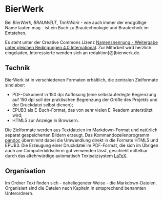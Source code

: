 # BierWerk

Bei *BierWerk*, *BRAUWELT*, *TrinkWerk* - wie auch immer der endgültige Name lauten mag - ist ein Buch zu Brautechnologie und Brautechnik im Entstehen.

Es steht unter der Creative Commons Lizenz [Namensnennung - Weitergabe unter gleichen Bedingungen 4.0 International](https://creativecommons.org/licenses/by-sa/4.0/deed.de).
Zur Mitarbeit wird herzlich eingeladen, Interessierte wenden sich an redaktion[@]bierwerk.de.

## Technik

BierWerk ist in verschiedenen Formaten erhältlich, die zentralen Zielformate sind aber:
* PDF-Dokument in 150 dpi Auflösung (eine selbstauferlegte Begrenzung auf 150 dpi soll der praktischen Begrenzung der Größe des Projekts und der Druckdatei selbst dienen);
* EPUB3 als E-Buch-Format, das von sehr vielen E-Readern unterstützt wird;
* HTML5 zur Anzeige in Browsern.

Die Zielformate werden aus Textdateien im Markdown-Format und natürlich separat gespeicherten Bildern erzeugt.
Das Kommandozeilenprogramm [pandoc](https://pandoc.org/) übernimmt dabei die Umwandlung direkt in die Formate HTML5 und EPUB3.
Die Erzeugung einer Druckdatei im PDF-Format, die sich im Übrigen auch am Computerbildschirm gut verwenden lässt, geschieht mittelbar durch das altehrwürdige automatisch Textsatzsystem [LaTeX](https://www.latex-project.org/).

## Organisation

Im Ordner Text finden sich - naheliegender Weise - die Markdown-Dateien.
Organisiert sind die Dateien nach Kapiteln in entsprechend benannten Unterordnern.
